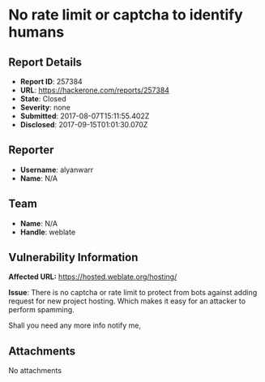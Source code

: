 # No rate limit or captcha to identify humans

## Report Details
- **Report ID**: 257384
- **URL**: https://hackerone.com/reports/257384
- **State**: Closed
- **Severity**: none
- **Submitted**: 2017-08-07T15:11:55.402Z
- **Disclosed**: 2017-09-15T01:01:30.070Z

## Reporter
- **Username**: alyanwarr
- **Name**: N/A

## Team
- **Name**: N/A
- **Handle**: weblate

## Vulnerability Information
**Affected URL:**  https://hosted.weblate.org/hosting/

**Issue**: 
There is no captcha or rate limit to protect from bots against adding request for new project hosting. Which makes it easy for an attacker to perform spamming. 

Shall you need any more info notify me, 

## Attachments
No attachments
